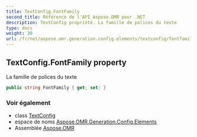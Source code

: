 ```yaml
---
title: TextConfig.FontFamily
second_title: Référence de l'API Aspose.OMR pour .NET
description: TextConfig propriété. La famille de polices du texte
type: docs
weight: 30
url: /fr/net/aspose.omr.generation.config.elements/textconfig/fontfamily/
---
```

## TextConfig.FontFamily property

La famille de polices du texte

```csharp
public string FontFamily { get; set; }
```

### Voir également

* class [TextConfig](../)
* espace de noms [Aspose.OMR.Generation.Config.Elements](../../textconfig/)
* Assemblée [Aspose.OMR](../../../)



